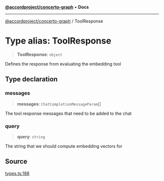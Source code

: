 [**@accordproject/concerto-graph**](../README.md) • **Docs**

***

[@accordproject/concerto-graph](../README.md) / ToolResponse

# Type alias: ToolResponse

> **ToolResponse**: `object`

Defines the response from evaluating the embedding tool

## Type declaration

### messages

> **messages**: `ChatCompletionMessageParam`[]

The tool response messages that need to be added to the chat

### query

> **query**: `string`

The string that we should compute embedding vectors for

## Source

[types.ts:188](https://github.com/accordproject/lab-concerto-graph/blob/bea41ec87924201b9fbf2eb7e09102b1acce5799/src/types.ts#L188)
